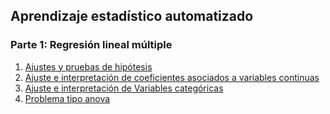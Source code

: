 ## Aprendizaje estadístico automatizado

### Parte 1: Regresión lineal múltiple

1. [Ajustes y pruebas de hipótesis](Estadistica4/Ejemplo1RLM.html)
2. [Ajuste e interpretación de coeficientes asociados a variables continuas](Estadistica4/Ejemplo2RLM.html)
3. [Ajuste e interpretación de Variables categóricas](Estadistica4/Ejemplo3RLM.html)
4. [Problema tipo anova](Estadistica4/Ejemplo4RLM.html)
